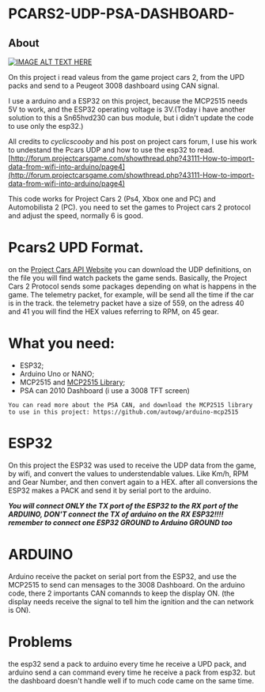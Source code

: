 # PCARS2-UDP-PSA-DASHBOARD-


## About
[![IMAGE ALT TEXT HERE](https://img.youtube.com/vi/M1NcEVVuiBA/0.jpg)](https://www.youtube.com/watch?v=M1NcEVVuiBA)

On this project i read valeus from the game project cars 2, from the UPD packs and send to a Peugeot 3008 dashboard using CAN signal.

I use a arduino and a ESP32 on this project, because the MCP2515 needs 5V to work, and the ESP32 operating voltage is 3V.(Today i have another solution to this a Sn65hvd230 can bus module, but i didn't update the code to use only the esp32.)

All credits to *cyclicscooby* and his post on project cars forum, I use his work to undestand the Pcars UDP and how to use the esp32 to read. 
[http://forum.projectcarsgame.com/showthread.php?43111-How-to-import-data-from-wifi-into-arduino/page4](http://forum.projectcarsgame.com/showthread.php?43111-How-to-import-data-from-wifi-into-arduino/page4)

This code works for Project Cars 2 (Ps4, Xbox one and PC) and Automobilista 2 (PC). you need to set the games to Project cars 2 protocol and adjust the speed, normally 6 is good.


# Pcars2 UPD Format.

on the [Project Cars API Website](https://www.projectcarsgame.com/two/project-cars-2-api/) you can download the UDP definitions, on the file you will find watch packets the game sends.
Basically, the Project Cars 2 Protocol sends some packages depending on what is happens in the game. The telemetry packet, for example, will be send all the time if the car is in the track. the telemetry packet have a size of 559, on the adress 40 and 41 you will find the HEX values referring to RPM, on 45 gear.


# What you need:
- ESP32;
- Arduino Uno or NANO;
- MCP2515 and [MCP2515 Library](https://github.com/autowp/arduino-mcp2515);
- PSA can 2010 Dashboard (i use a 3008 TFT screen)


``
You can read more about the PSA CAN, and download the MCP2515 library to use in this project: https://github.com/autowp/arduino-mcp2515
``

# ESP32
On this project the ESP32 was used to receive the UDP data from the game, by wifi, and convert the values to understendable values. Like Km/h, RPM and Gear Number, and then convert again to a HEX.
after all conversions the ESP32 makes a PACK and send it by serial port to the arduino.


***You will connect ONLY the TX port of the ESP32 to the RX port of the ARDUINO, DON'T connect the TX of arduino on the RX ESP32!!!! remember to connect one ESP32 GROUND to Arduino GROUND too***

# ARDUINO
Arduino receive the packet on serial port from the ESP32, and use the MCP2515 to send can mensages to the 3008 Dashboard.
On the arduino code, there 2 importants CAN comannds to keep the display ON. (the display needs receive the signal to tell him the ignition and the can network is ON).


# Problems 
the esp32 send a pack to arduino every time he receive a UPD pack, and arduino send a can command every time he receive a pack from esp32. but the dashboard doesn't handle well if to much code came on the same time.




